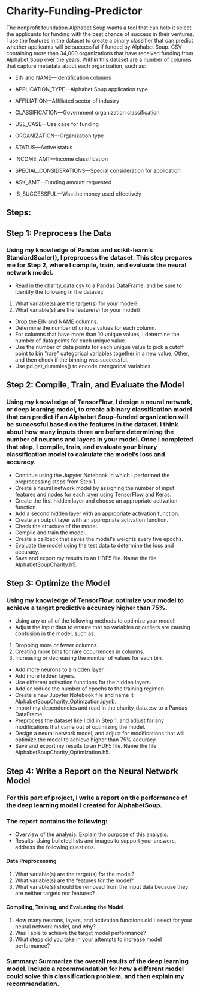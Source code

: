 # Charity-Funding-Predictor

The nonprofit foundation Alphabet Soup wants a tool that can help it select the applicants for funding with the best chance of success in their ventures. I use the features in the dataset to create a binary classifier that can predict whether applicants will be successful if funded by Alphabet Soup.
CSV containing more than 34,000 organizations that have received funding from Alphabet Soup over the years. Within this dataset are a number of columns that capture metadata about each organization, such as:


* EIN and NAME—Identification columns

* APPLICATION_TYPE—Alphabet Soup application type

* AFFILIATION—Affiliated sector of industry

* CLASSIFICATION—Government organization classification

* USE_CASE—Use case for funding

* ORGANIZATION—Organization type

* STATUS—Active status

* INCOME_AMT—Income classification

* SPECIAL_CONSIDERATIONS—Special consideration for application

* ASK_AMT—Funding amount requested

* IS_SUCCESSFUL—Was the money used effectively


## Steps:

## Step 1: Preprocess the Data
### Using my knowledge of Pandas and scikit-learn’s StandardScaler(), I preprocess the dataset. This step prepares me for Step 2, where I compile, train, and evaluate the neural network model.

* Read in the charity_data.csv to a Pandas DataFrame, and be sure to identify the following in the dataset:
1.  What variable(s) are the target(s) for your model?
2.  What variable(s) are the feature(s) for your model?
* Drop the EIN and NAME columns.
* Determine the number of unique values for each column.
* For columns that have more than 10 unique values, I determine the number of data points for each unique value.
* Use the number of data points for each unique value to pick a cutoff point to bin "rare" categorical variables together in a new value, Other, and then check if the binning was successful.
* Use pd.get_dummies() to encode categorical variables.



## Step 2: Compile, Train, and Evaluate the Model
### Using my knowledge of TensorFlow, I design a neural network, or deep learning model, to create a binary classification model that can predict if an Alphabet Soup–funded organization will be successful based on the features in the dataset. I think about how many inputs there are before determining the number of neurons and layers in your model. Once I completed that step, I compile, train, and evaluate your binary classification model to calculate the model’s loss and accuracy.


* Continue using the Jupyter Notebook in which I performed the preprocessing steps from Step 1.
* Create a neural network model by assigning the number of input features and nodes for each layer using TensorFlow and Keras.
* Create the first hidden layer and choose an appropriate activation function.
* Add a second hidden layer with an appropriate activation function.
* Create an output layer with an appropriate activation function.
* Check the structure of the model.
* Compile and train the model.
* Create a callback that saves the model's weights every five epochs.
* Evaluate the model using the test data to determine the loss and accuracy.
* Save and export my results to an HDF5 file. Name the file AlphabetSoupCharity.h5.



## Step 3: Optimize the Model
### Using my knowledge of TensorFlow, optimize your model to achieve a target predictive accuracy higher than 75%.
* Using any or all of the following methods to optimize your model:
* Adjust the input data to ensure that no variables or outliers are causing confusion in the model, such as:
1. Dropping more or fewer columns.
2. Creating more bins for rare occurrences in columns.
3. Increasing or decreasing the number of values for each bin.
* Add more neurons to a hidden layer.
* Add more hidden layers.
* Use different activation functions for the hidden layers.
* Add or reduce the number of epochs to the training regimen.
* Create a new Jupyter Notebook file and name it AlphabetSoupCharity_Optimzation.ipynb.
* Import my dependencies and read in the charity_data.csv to a Pandas DataFrame.
* Preprocess the dataset like I did in Step 1, and adjust for any modifications that came out of optimizing the model.
* Design a neural network model, and adjust for modifications that will optimize the model to achieve higher than 75% accuracy.
* Save and export my results to an HDF5 file. Name the file AlphabetSoupCharity_Optimization.h5.



## Step 4: Write a Report on the Neural Network Model
### For this part of project, I write a report on the performance of the deep learning model I created for AlphabetSoup.
### The report contains the following:
* Overview of the analysis: Explain the purpose of this analysis.
* Results: Using bulleted lists and images to support your answers, address the following questions.

#### Data Preprocessing

1. What variable(s) are the target(s) for the model?
2. What variable(s) are the features for the model?
3. What variable(s) should be removed from the input data because they are neither targets nor features?



#### Compiling, Training, and Evaluating the Model

1. How many neurons, layers, and activation functions did I select for your neural network model, and why?
2. Was I able to achieve the target model performance?
3. What steps did you take in your attempts to increase model performance?



### Summary: Summarize the overall results of the deep learning model. Include a recommendation for how a different model could solve this classification problem, and then explain my recommendation.
